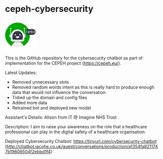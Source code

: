 # cepeh-cybersecurity
![Image of CEPEH Logo](https://github.com/jameshenderson12/cepeh-cybersecurity/blob/main/cepehlogo_100x100.png)

This is the GitHub repository for the cybersecurity chatbot as part of implementation for the CEPEH project (https://cepeh.eu/).

Latest Updates:
- Removed unnecessary slots
- Removed random words intent as this is really hard to produce enough data that would not influence the conversation
- Tidied up the domain and config files
- Added more data
- Retrained bot and deployed new model

Assistant's Details:
Alison from IT @ Imagine NHS Trust

Description:
I aim to raise your awareness on the role that a healthcare professional can play in the digital safety of a healthcare organisation.

Deployed Cybersecurity Chatbot:
https://tinyurl.com/cybersecurity-chatbot
(http://chatbot.jacohe.co.uk/guest/conversations/production/a1354fa8211747b19606504f2ebbd1f4)
